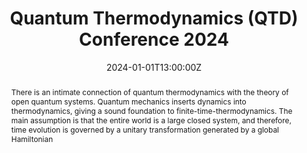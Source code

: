 ---
title: Quantum Thermodynamics (QTD) Conference 2024

event: QTD Conference
event_url: https://qtd.ifisc.uib-csic.es/accounts/events/

location: University of Maryland
address:
  street: 4254 Stadium Drive
  city: College Park
  region: MD
  postcode: '20742'
  country: United States

summary: A gathering of leading figures exploring the thermodynamics of quantum systems.
abstract: 'There is an intimate connection of quantum thermodynamics with the theory of open quantum systems. Quantum mechanics inserts dynamics into thermodynamics, giving a sound foundation to finite-time-thermodynamics. The main assumption is that the entire world is a large closed system, and therefore, time evolution is governed by a unitary transformation generated by a global Hamiltonian'

# Talk start and end times.
#   End time can optionally be hidden by prefixing the line with `#`.
date: '2024-01-01T13:00:00Z' # To add month and day, change date_format in params.yaml
# date_end: '2023-06-06T15:00:00Z'
all_day: true

# Schedule page publish date (NOT talk date).
publishDate: '2024-08-01T00:00:00Z'

authors: [Garcia-Pintos]
tags: []

# Is this a featured talk? (true/false)
featured: false

image:
  # caption: 'Image credit: [**Unsplash**](https://unsplash.com/photos/bzdhc5b3Bxs)'
  focal_point: Right

url_code: ''
url_pdf: ''
url_slides: ''
url_video: ''

# Markdown Slides (optional).
#   Associate this talk with Markdown slides.
#   Simply enter your slide deck's filename without extension.
#   E.g. `slides = "example-slides"` references `content/slides/example-slides.md`.
#   Otherwise, set `slides = ""`.
slides:

# Projects (optional).
#   Associate this post with one or more of your projects.
#   Simply enter your project's folder or file name without extension.
#   E.g. `projects = ["internal-project"]` references `content/project/deep-learning/index.md`.
#   Otherwise, set `projects = []`.
projects:
---